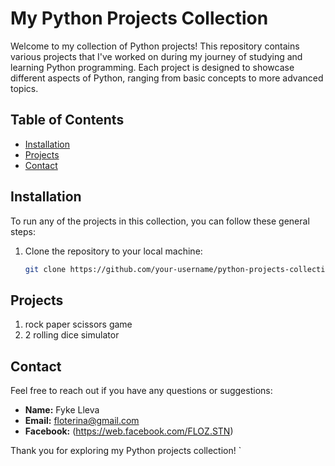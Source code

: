 # My Python Projects Collection

Welcome to my collection of Python projects! This repository contains various projects that I've worked on during my journey of studying and learning Python programming. Each project is designed to showcase different aspects of Python, ranging from basic concepts to more advanced topics.

## Table of Contents

- [Installation](#installation)
- [Projects](#projects)
- [Contact](#contact)

## Installation

To run any of the projects in this collection, you can follow these general steps:

1. Clone the repository to your local machine:
   ```bash
   git clone https://github.com/your-username/python-projects-collection.git

## Projects
1. rock paper scissors game
2. 2 rolling dice simulator

## Contact

Feel free to reach out if you have any questions or suggestions:

- **Name:** Fyke Lleva
- **Email:** floterina@gmail.com
- **Facebook:** (https://web.facebook.com/FLOZ.STN)

Thank you for exploring my Python projects collection!
`
